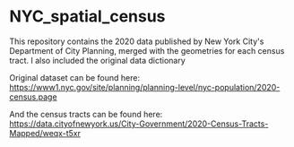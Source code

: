 # NYC_spatial_census

This repository contains the 2020 data published by New York City's Department of City Planning, merged with the geometries for each census tract. I also included the original data dictionary

Original dataset can be found here: https://www1.nyc.gov/site/planning/planning-level/nyc-population/2020-census.page

And the census tracts can be found here: https://data.cityofnewyork.us/City-Government/2020-Census-Tracts-Mapped/weqx-t5xr
